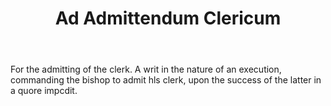---
title: Ad Admittendum Clericum
letter: A
permalink: "/definitions/ad-admittendum-clericum.html"
body: For the admitting of the clerk. A writ in the nature of an execution, commanding
  the bishop to admit hls clerk, upon the success of the latter in a quore impcdit.
published_at: '2018-07-07'
source: Black's Law Dictionary
layout: post
---